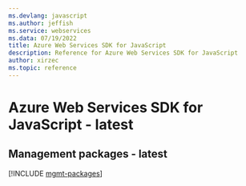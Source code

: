 ```yaml
---
ms.devlang: javascript
ms.author: jeffish
ms.service: webservices
ms.data: 07/19/2022
title: Azure Web Services SDK for JavaScript
description: Reference for Azure Web Services SDK for JavaScript
author: xirzec
ms.topic: reference
---
```

# Azure Web Services SDK for JavaScript - latest

## Management packages - latest
[!INCLUDE [mgmt-packages](web-services-mgmt-index.md)]
